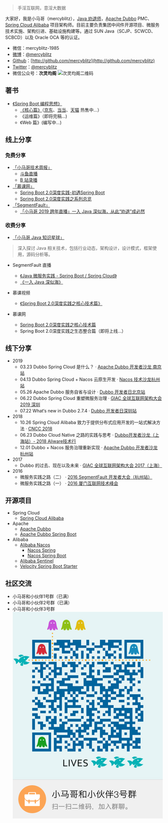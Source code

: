 > 手淫互联网，意淫大数据

大家好，我是小马哥（mercyblitz），[Java 劝退师](https://www.douyu.com/mercyblitz)，[Apache Dubbo](https://dubbo.apache.org/) PMC、[Spring Cloud Alibaba](https://github.com/spring-cloud-incubator/spring-cloud-alibaba) 项目架构师。目前主要负责集团中间件开源项目、微服务技术实施、架构衍进、基础设施构建等。通过 SUN Java（SCJP、SCWCD、SCBCD）以及 Oracle OCA 等的认证。

- 微信：mercyblitz-1985
- [微博](https://weibo.com/mercyblitz)：[@mercyblitz](https://weibo.com/mercyblitz)
- [Github](http://github.com/mercyblitz)：[http://github.com/mercyblitz](http://github.com/mercyblitz)
- [Twitter](https://twitter.com/mercyblitz)：[@mercyblitz](https://twitter.com/mercyblitz)
- 微信公众号：**次灵均阁**
![次灵均阁二维码](https://mercyblitz.github.io/books/thinking-in-spring-boot/assets/my_mp_qrcode.jpg)



## 著书

- [《Spring Boot 编程思想》](/books/thinking-in-spring-boot/)
  - [《核心篇》](https://mercyblitz.github.io/books/thinking-in-spring-boot/core/preface/)（[京东](https://item.jd.com/12570242.html)、[当当](http://product.dangdang.com/26922557.html)、[天猫](https://detail.tmall.com/item.htm?id=589445956796) 热售中...）
  - 《运维篇》（即将完稿…)
  - 《Web 篇》(编写中…)



## 线上分享

### 免费分享

- [「小马哥技术周报」](https://www.douyu.com/mercyblitz)
	- [斗鱼直播](https://www.douyu.com/mercyblitz)
	- [B 站录播](http://space.bilibili.com/327910845/channel/detail?cid=52311)
- [「慕课网」](https://www.imooc.com/t/5387391)
	- [Spring Boot 2.0深度实践-初遇Spring Boot](https://www.imooc.com/learn/933) 
  - [Spring Boot 2.0深度实践之系列总览](https://www.imooc.com/learn/1058)
- [「SegmentFault」](https://segmentfault.com/u/mercyblitz)
	- [「小马哥 2019 跨年直播」一入 Java 深似海，从此“劝退”成必然](https://mp.weixin.qq.com/s?__biz=MzIxNDU4NjE1OQ==&mid=2247484085&idx=1&sn=5905f53e69bae9d48b3783a83bde40b3)	



### 收费分享

- [「小马哥 Java 知识星球」](http://t.cn/RnxUYzd)
> 深入探讨 Java 相关技术，包括行业动态，架构设计，设计模式，框架使用，源码分析等。

- SegmentFault 直播
  - [《Java 微服务实践 - Spring Boot / Spring Cloud》](http://t.cn/RoC0nNi)
  - [《一入 Java 深似海》](http://t.cn/E6bTa9O)

- 慕课视频
  - [《Spring Boot 2.0深度实践之核心技术篇》](http://t.cn/ReChCU9)

- 慕课网
    - [Spring Boot 2.0深度实践之核心技术篇](https://coding.imooc.com/class/252.html)
    - Spring Boot 2.0深度实践之生态整合篇（即将上线...）



## 线下分享

- 2019
  - 03.23 Dubbo Spring Cloud 是什么？ · [Apache Dubbo 开发者沙龙 南京站](https://www.huodongxing.com/event/7482607661100)
  - 04.13 Dubbo Spring Cloud + Nacos 云原生开发 ·  [Nacos 技术沙龙杭州站](https://www.huodongxing.com/event/2485774991600)
  - 05.26 Apache Dubbo 服务自省与设计 · [Dubbo 开发者日北京站](https://www.huodongxing.com/event/8491826604100)
  - 06.22 Dubbo Spring Cloud 重塑微服务治理 · [GIAC 全球互联网架构大会 2019 深圳](http://giac.msup.com.cn/Giac/schedule/course?id=13979)
  - 07.22 What‘s new in Dubbo 2.7.4  · [Dubbo 开发者日深圳站](https://www.huodongxing.com/event/5498736958000)
- 2018
  - 10.26 Spring Cloud Alibaba 致力于提供分布式应用开发的一站式解决方法 · [CNCC 2018](http://cncc2018.ccf.org.cn/cms/show.action?code=publish_ff80808162f165f90163070bf87105de&siteid=100000&channelid=0000000002)
  - 06.23 Dubbo Cloud Native 之路的实践与思考 · [Dubbo开发者沙龙（上海站）- 2018 Aliware技术行](https://www.itdks.com/eventlist/detail/2307)
  - 12.01 Dubbo + Nacos 服务治理重新实现 · [Apache Dubbo 开发者沙龙 杭州站](https://www.huodongxing.com/event/3467333809600)
- 2017 
  - Dubbo 的过去、现在以及未来 · [GIAC 全球互联网架构大会 2017（上海）](http://2017.thegiac.com/)
- 2016
  - 微服务实践之路（二） · [2016 SegmentFault 开发者大会（杭州站）](https://segmentfault.com/sfdc-2016/hz)
  - 微服务实践之路（一） · [2016 厦门互联网技术峰会](https://www.bagevent.com/event/227489)



## 开源项目

- Spring Cloud
  - [Spring Cloud Alibaba](https://github.com/spring-cloud-incubator/spring-cloud-alibaba)
- Apache
    - [Apache Dubbo](https://github.com/apache/incubator-dubbo)
    - [Apache Dubbo Spring Boot](https://github.com/apache/incubator-dubbo-spring-boot-project) 
- Alibaba
    - [Alibaba Nacos](https://github.com/alibaba/nacos)
        - [Nacos Spring](https://github.com/nacos-group/nacos-spring-project)
        - [Nacos Spring Boot](https://github.com/nacos-group/nacos-spring-boot-project)
    - [Alibaba Sentinel](https://github.com/alibaba/Sentinel)
    - [Velocity Spring Boot Starter](https://github.com/alibaba/velocity-spring-boot-project)


## 社区交流

- 小马哥和小伙伴1号群（已满）
- 小马哥和小伙伴2号群（已满）
- 小马哥和小伙伴3号群
![QQ 群](/img/qq_group_3.png)
